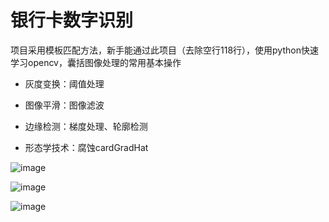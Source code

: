 # 银行卡数字识别

项目采用模板匹配方法，新手能通过此项目（去除空行118行），使用python快速学习opencv，囊括图像处理的常用基本操作

+ 灰度变换：阈值处理

+ 图像平滑：图像滤波

+ 边缘检测：梯度处理、轮廓检测

+ 形态学技术：腐蚀cardGradHat

![image](https://github.com/Ayonveig/pycv-training/blob/main/resImgs/tmpRect.png)

![image](https://github.com/Ayonveig/pycv-training/blob/main/resImgs/cardGrad.png)

![image](https://github.com/Ayonveig/pycv-training/blob/main/resImgs/result.png)
